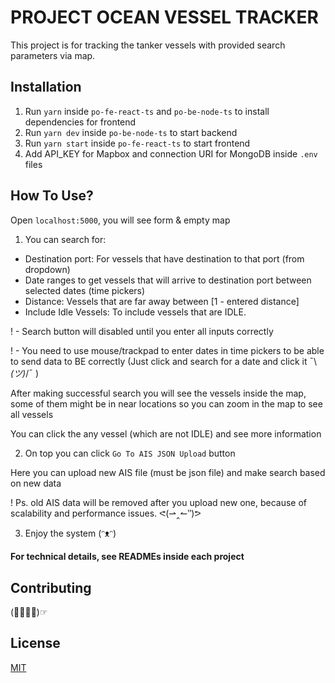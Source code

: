 # PROJECT OCEAN VESSEL TRACKER

This project is for tracking the tanker vessels with provided search parameters via map.

## Installation

1. Run `yarn` inside `po-fe-react-ts` and `po-be-node-ts` to install dependencies for frontend
2. Run `yarn dev` inside `po-be-node-ts` to start backend
3. Run `yarn start` inside `po-fe-react-ts` to start frontend
4. Add API_KEY for Mapbox and connection URI for MongoDB inside `.env` files

## How To Use?
Open `localhost:5000`, you will see form & empty map

1. You can search for:
- Destination port: For vessels that have destination to that port (from dropdown)
- Date ranges to get vessels that will arrive to destination port between selected dates (time pickers)
- Distance: Vessels that are far away between [1 - entered distance]
- Include Idle Vessels: To include vessels that are IDLE.

! - Search button will disabled until you enter all inputs correctly

! - You need to use mouse/trackpad to enter dates in time pickers to be able to send data to BE correctly (Just click and search for a date and click it ¯\\_(ツ)_/¯  )

After making successful search you will see the vessels inside the map, some of them might be in near locations so you can zoom in the map to see all vessels

You can click the any vessel (which are not IDLE) and see more information

2. On top you can click `Go To AIS JSON Upload` button

Here you can upload new AIS file (must be json file) and make search based on new data

! Ps. old AIS data will be removed after you upload new one, because of scalability and performance issues. ᕙ(⇀‸↼‶)ᕗ

3. Enjoy the system (ᵔᴥᵔ)

#### For technical details, see READMEs inside each project

## Contributing
(☞ﾟ∀ﾟ)☞

## License
[MIT](https://choosealicense.com/licenses/mit/)
